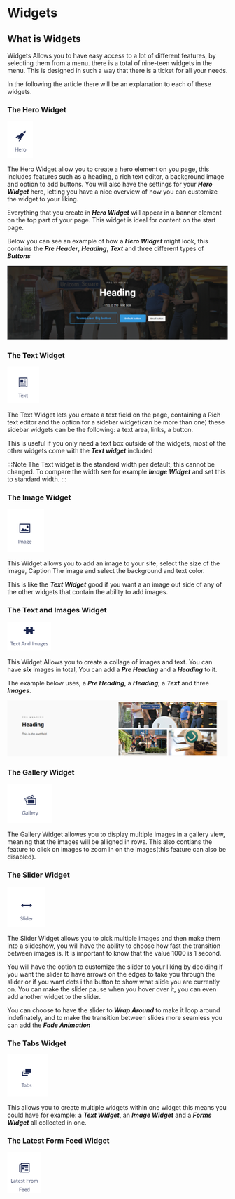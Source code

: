 # Widgets

## What is Widgets 
Widgets Allows you to have easy access to a lot of different features, by selecting them from a menu.
there is a total of nine-teen widgets in the menu.
This is designed in such a way that there is a ticket for all your needs.

In the following the article there will be an explanation to each of these widgets.



### The Hero Widget 

![movePage.jpg](images/The-Hero-Widget1.png)

The Hero Widget allow you to create a hero element on you page, this includes features such as a heading, a rich text editor, a background image and option to add buttons.
You will also have the settings for your ***Hero Widget*** here, letting you have a nice overview of how you can customize the widget to your liking.

Everything that you create in ***Hero Widget*** will appear in a banner element on the top part of your page. 
This widget is ideal for content on the start page.

Below you can see an example of how a ***Hero Widget*** might look, this contains the ***Pre Header***, ***Heading***, ***Text*** and three different types of ***Buttons***

![movePage.jpg](images/Scrren-shot-of-hero-widget.png)
 

### The Text Widget

![movePage.jpg](images/The-Text-Widget1.png)

The Text Widget lets you create a text field on the page, containing a Rich text editor and the option for a sidebar widget(can be more than one) these sidebar widgets can be the following: a text area, links, a button.

This is useful if you only need a text box outside of the widgets, most of the other widgets come with the ***Text widget*** included

:::Note
The Text widget is the standerd width per default, this cannot be changed.
To compare the width see for example ***Image Widget*** and set this to standard width.
:::



### The Image Widget

![movePage.jpg](images/The-Image-Widget.png)

This Widget allows you to add an image to your site, select the size of the image, Caption The image and select the background and text color.

This is like the ***Text Widget*** good if you want a an image out side of any of the other widgets that contain the ability to add images.




### The Text and Images Widget

![movePage.jpg](images/The-Text-And-Images-Widget1.png)

This Widget Allows you to create a collage of images and text.
You can have ***six*** images in total, You can add a ***Pre Heading*** and a ***Heading*** to it.

The example below uses, a ***Pre Heading***, a ***Heading***, a ***Text*** and three ***Images***.

![movePage.jpg](images/Example-text-images.png)





### The Gallery Widget

![movePage.jpg](images/The-Gallery-Widget.png)

The Gallery Widget allowes you to display multiple images in a gallery view, meaning that the images will be alligned in rows. 
This also contians the feature to click on images to zoom in on the images(this feature can also be disabled).




### The Slider Widget

![movePage.jpg](images/The-Slider-Widget.png)

The Slider Widget allows you to pick multiple images and then make them into a slideshow, you will have the ability to choose how fast the transition between images is. It is important to know that the value 1000 is 1 second.

You will have the option to customize the slider to your liking by deciding if you want the slider to have arrows on the edges to take you through the slider or if you want dots i the button to show what slide you are currently on. You can make the slider pause when you hover over it, you can even add another widget to the slider. 

 You can choose to have the slider to ***Wrap Around*** to make it loop around indefinately, and to make the transition between slides more seamless you can add the ***Fade Animation***


### The Tabs Widget

![movePage.jpg](images/The-Tabs-Widget.png)

This allows you to create multiple widgets within one widget this means you could have for example: a ***Text Widget***, an ***Image Widget*** and a ***Forms Widget*** all collected in one.




### The Latest Form Feed Widget


![movePage.jpg](images/The-Latest-Form-Feed-Widget1.png)
